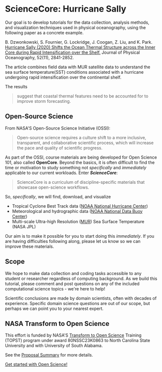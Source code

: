 # ScienceCore: Hurricane Sally

Our goal is to develop tutorials for the data collection, analysis methods, and visualization techniques used in physical oceanography, using the following paper as a concrete example. 

B. Dzwonkowski, S. Fournier, G. Lockridge, J. Coogan, Z. Liu, and K. Park. [Hurricane Sally (2020) Shifts the Ocean Thermal Structure across the Inner Core during Rapid Intensification over the Shelf.](https://journals.ametsoc.org/view/journals/phoc/52/11/JPO-D-22-0025.1.xml) Journal of Physical Oceanography, 52(11), 2841-2852.

The article combines field data with MUR satellite data to understand the sea surface temperature(SST) conditions associated with a hurricane undergoing rapid intensification over the continental shelf.

The results
> suggest that coastal thermal features need to be accounted for to improve storm forecasting.


## Open-Source Science

From NASA'S Open-Source Science Initiative (OSSI):
> Open-source science requires a culture shift to a more inclusive, transparent, and collaborative scientific process, which will increase the pace and quality of scientific progress.

As part of the OSSI, course materials are being developed for Open Science 101, also called **OpenCore**.  Beyond the basics, it is often difficult
to find the time or motivation to study something not *specifically* and *immediately* applicable to our current workloads.  Enter ***ScienceCore***: 
> ScienceCore is a curriculum of discipline-specific materials that showcase open-science workflows.

So, *specifically*, we will find, download, and visualize
- Tropical Cyclone Best Track data ([NOAA National Hurricane Center](https://www.nhc.noaa.gov/))
- Meteorological and hydrographic data ([NOAA National Data Buoy Center](https://www.ndbc.noaa.gov/))
- Multi-scale Ultra-high Resolution ([MUR](https://podaac.jpl.nasa.gov/dataset/MUR-JPL-L4-GLOB-v4.1)) Sea Surface Temperature (NASA JPL)

Our aim is to make it possible for you to start doing this *immediately*.  If you are having difficulties following along, please let us know so we
can improve these materials.

## Scope

We hope to make data collection and coding tasks accessible to any student or researcher regardless of computing background.  As we build this tutorial, please comment and post questions on any of the included computational science topics - we're here to help!

Scientific conclusions are made by domain scientists, often with decades of experience. Specific domain science questions are out of our scope, but perhaps we can point you to your nearest expert.

## NASA Transform to Open Science

This effort is funded by NASA'S [Transform to Open Science](https://nasa.github.io/Transform-to-Open-Science) Training (TOPST) program under award 80NSSC23K0863 to North Carolina State University and with University of South Alabama.

See the [Proposal Summary](summary.md) for more details.

[Get started with Open Science!](https://nasa.github.io/Transform-to-Open-Science-Book/Open_Science_Cookbook/Your_Open_Science_Journey.html#section-1-core-open-science-skills)


